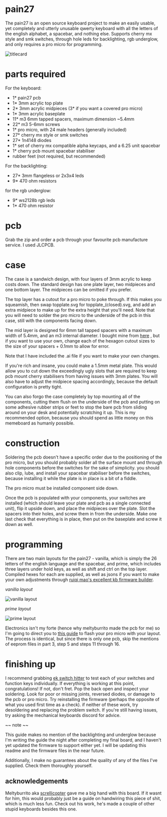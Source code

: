 # pain27
The pain27 is an open source keyboard project to make an easily usable, yet completely and utterly unusable qwerty keyboard with all the letters of the english alphabet, a spacebar, and nothing else. Supports cherry mx style and smk switches, through hole leds for backlighting, rgb underglow, and only requires a pro micro for programming.

![titlecard](https://github.com/uuupah/pain27/blob/master/titlecard.jpg?raw=true)

# parts required

For the keyboard:

- 1* pain27 pcb
- 1* 3mm acrylic top plate
- 2* 3mm acrylic midpieces (3* if you want a covered pro micro)
- 1* 3mm acrylic baseplate
- 11* m3 6mm tapped spacers, maximum dimension ~5.4mm
- 22* m3 5-6mm screws
- 1* pro micro, with 24 male headers (generally included)
- 27* cherry mx style or smk switches
- 27* 1n4148 diodes
- 1* set of cherry mx compatible alpha keycaps, and a 6.25 unit spacebar
- 1* cherry pcb mount spacebar stabiliser
- rubber feet (not required, but recommended)

For the backlighting:

- 27* 3mm flangeless or 2x3x4 leds
- 9* 470 ohm resistors

for the rgb underglow:

- 9* ws2128b rgb leds
- 1* 470 ohm resistor

# pcb
Grab the zip and order a pcb through your favourite pcb manufacture service. I used JLCPCB. 

# case
The case is a sandwich design, with four layers of 3mm acrylic to keep costs down. The standard design has one plate layer, two midpieces and one bottom layer. The midpieces can be omitted if you prefer.

The top layer has a cutout for a pro micro to poke through. If this makes you squeamish, then swap topplate.svg for topplate_(closed).svg, and add an extra midpiece to make up for the extra height that you'll need. Note that you will need to solder the pro micro to the underside of the pcb in this case, still with the components facing down.

The mid layer is designed for 6mm tall tapped spacers with a maximum width of 5.4mm, and an m3 internal diameter. I bought mine from [here](https://www.aliexpress.com/item/M3-15-Brass-Standoff-Spacer-Brass-Threaded-Spacer-hex-spacer-Brass-Standoff-Spacer-M3-L-Female/1860432002.html) , but if you want to use your own, change each of the hexagon cutout sizes to the size of your spacers + 0.1mm to allow for error.

Note that I have included the .ai file if you want to make your own changes. 

If you're rich and insane, you could make a 1.5mm metal plate. This would allow you to cut down the exceedingly ugly slots that are required to keep pcb mount cherry stabilisers from having issues with 3mm plates. You will also have to adjust the midpiece spacing accordingly, because the default configuration is pretty tight.

You can also forgo the case completely by top mounting all of the components, cutting them flush on the underside of the pcb and putting on some adhesive rubber strips or feet to stop the bare pcb from sliding around on your desk and potentially scratching it up. This is my recommended option, because you should spend as little money on this memeboard as humanly possible.

# construction
Soldering the pcb doesn't have a specific order due to the positioning of the pro micro, but you should probably solder all the surface mount and through hole components before the switches for the sake of simplicity. you should also clip, lube, and install your spacebar stabiliser before the switches, because installing it while the plate is in place is a bit of a fiddle.

The pro micro must be installed component side down. 

Once the pcb is populated with your components, your switches are installed (which should leave your plate and pcb as a single connected unit), flip it upside down, and place the midpieces over the plate. Slot the spacers into their holes, and screw them in from the underside. Make one last check that everything is in place, then put on the baseplate and screw it down as well.

# programming
There are two main layouts for the pain27 - vanilla, which is simply the 26 letters of the english language and the spacebar, and prime, which includes three layers under hold keys, as well as shift and ctrl on the top layer. Compiled hexes for each are supplied, as well as jsons if you want to make your own adjustments through [ruiqi mao's excellent kb firmware builder](https://kbfirmware.com).

*vanilla layout*

![vanilla layout](https://github.com/uuupah/pain27/blob/master/vanillalayout.png?raw=true)

*prime layout*

![prime layout](https://github.com/uuupah/pain27/blob/master/primelayout.png?raw=true)

Electronics isn't my forte (hence why meltyburrito made the pcb for me) so I'm going to direct you to [this guide](https://github.com/CampAsAChamp/LetsSplitWindowsGuide/blob/master/Flashing%20Firmware.md) to flash your pro micro with your layout. The process is identical, but since there is only one pcb, skip the mentions of eeprom files in part 3, step 5 and steps 11 through 16.

# finishing up

I recommend grabbing [ek switch hitter](https://elitekeyboards.com/switchhitter.php) to test each of your switches and function keys individually. If everything is working at this point, congratulations!  If not, don't fret. Pop the back open and inspect your soldering. Look for poor or missing joints, reversed diodes, or damage to the pcb or pro micro. Try reinstalling the firmware (perhaps the opposite of what you used first time as a check). if neither of these work, try desoldering and replacing the problem switch. If you're still having issues, try asking the mechanical keyboards discord for advice.

~~ note ~~

This guide makes no mention of the backlighting and underglow because I'm writing the guide the night after completing my final board, and I haven't yet updated the firmware to support either yet. I will be updating this readme and the firmware files in the near future.

Additionally, I make no guarantees about the quality of any of the files I've supplied. Check them thoroughly yourself.

## acknowledgements
Meltyburrito aka [screllicopter](https://github.com/ScrelliCopter) gave me a big hand with this board. If it wasnt for him, this would probably just be a guide on handwiring this piece of shit, which is much less fun. Check out his work, he's made a couple of other stupid keyboards besides this one.
